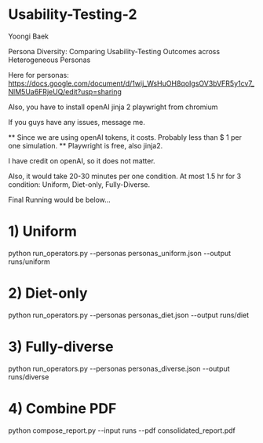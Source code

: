 # Usability-Testing-2
Yoongi Baek

Persona Diversity: Comparing Usability-Testing Outcomes across Heterogeneous Personas

Here for personas: https://docs.google.com/document/d/1wij_WsHuOH8qoIgsOV3bVFR5y1cv7_NlM5Ua6FRjeUQ/edit?usp=sharing 

Also, you have to install openAI jinja 2 playwright from chromium

If you guys have any issues, message me.


** Since we are using openAI tokens, it costs. Probably less than $ 1 per one simulation. **
Playwright is free, also jinja2.

I have credit on openAI, so it does not matter.

Also, it would take 20-30 minutes per one condition.
At most 1.5 hr for 3 condition: Uniform, Diet-only, Fully-Diverse.


Final Running would be below...

# 1) Uniform
python run_operators.py --personas personas_uniform.json --output runs/uniform

# 2) Diet-only
python run_operators.py --personas personas_diet.json --output runs/diet

# 3) Fully-diverse
python run_operators.py --personas personas_diverse.json --output runs/diverse

# 4) Combine PDF
python compose_report.py --input runs --pdf consolidated_report.pdf